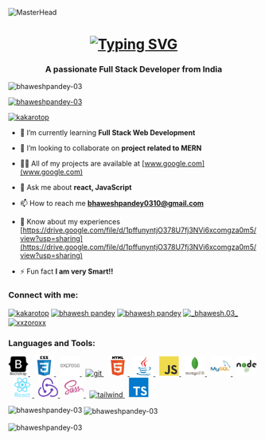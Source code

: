 ![MasterHead](https://repository-images.githubusercontent.com/588181932/e36ec678-7984-4cdd-8e4c-a3932772ff8e)


<h1 align="center"><a href="https://git.io/typing-svg"><img src="https://readme-typing-svg.herokuapp.com?font=Poppins&weight=600&size=40&pause=1000&color=8AE2F7&random=false&width=500&height=95&lines=Hi%2C+I'm+Bhawesh+Pandey;A+Full+Stack+Developer+!" alt="Typing SVG" /></a></h1>
<h3 align="center">A passionate Full Stack Developer from India</h3>

<p align="left"> <img src="https://komarev.com/ghpvc/?username=bhaweshpandey-03&label=Profile%20views&color=0e75b6&style=flat" alt="bhaweshpandey-03" /> </p>

<p align="left"> <a href="https://github.com/ryo-ma/github-profile-trophy"><img src="https://github-profile-trophy.vercel.app/?username=bhaweshpandey-03" alt="bhaweshpandey-03" /></a> </p>

<p align="left"> <a href="https://twitter.com/kakarotop" target="blank"><img src="https://img.shields.io/twitter/follow/kakarotop?logo=twitter&style=for-the-badge" alt="kakarotop" /></a> </p>

- 🌱 I’m currently learning **Full Stack Web Development**

- 👯 I’m looking to collaborate on **project related to MERN**

- 👨‍💻 All of my projects are available at [www.google.com](www.google.com)

- 💬 Ask me about **react, JavaScript**

- 📫 How to reach me **bhaweshpandey0310@gmail.com**

- 📄 Know about my experiences [https://drive.google.com/file/d/1pffunyntjO378U7fj3NVi6xcomgza0m5/view?usp=sharing](https://drive.google.com/file/d/1pffunyntjO378U7fj3NVi6xcomgza0m5/view?usp=sharing)

- ⚡ Fun fact **I am very Smart!!**

<h3 align="left">Connect with me:</h3>
<p align="left">
<a href="https://twitter.com/kakarotop" target="blank"><img align="center" src="https://raw.githubusercontent.com/rahuldkjain/github-profile-readme-generator/master/src/images/icons/Social/twitter.svg" alt="kakarotop" height="30" width="40" /></a>
<a href="https://linkedin.com/in/bhawesh pandey" target="blank"><img align="center" src="https://raw.githubusercontent.com/rahuldkjain/github-profile-readme-generator/master/src/images/icons/Social/linked-in-alt.svg" alt="bhawesh pandey" height="30" width="40" /></a>
<a href="https://codesandbox.com/bhawesh pandey" target="blank"><img align="center" src="https://raw.githubusercontent.com/rahuldkjain/github-profile-readme-generator/master/src/images/icons/Social/codesandbox.svg" alt="bhawesh pandey" height="30" width="40" /></a>
<a href="https://instagram.com/_bhawesh.03_" target="blank"><img align="center" src="https://raw.githubusercontent.com/rahuldkjain/github-profile-readme-generator/master/src/images/icons/Social/instagram.svg" alt="_bhawesh.03_" height="30" width="40" /></a>
<a href="https://www.leetcode.com/xxzoroxx" target="blank"><img align="center" src="https://raw.githubusercontent.com/rahuldkjain/github-profile-readme-generator/master/src/images/icons/Social/leet-code.svg" alt="xxzoroxx" height="30" width="40" /></a>
</p>

<h3 align="left">Languages and Tools:</h3>
<p align="left">
  <a href="https://getbootstrap.com" target="_blank" rel="noreferrer">
    <img src="https://raw.githubusercontent.com/devicons/devicon/master/icons/bootstrap/bootstrap-plain-wordmark.svg" alt="bootstrap" width="40" height="40"/>
  </a>&nbsp;
  <a href="https://www.w3schools.com/css/" target="_blank" rel="noreferrer">
    <img src="https://raw.githubusercontent.com/devicons/devicon/master/icons/css3/css3-original-wordmark.svg" alt="css3" width="40" height="40"/>
  </a>&nbsp;
  <a href="https://expressjs.com" target="_blank" rel="noreferrer">
    <img src="https://raw.githubusercontent.com/devicons/devicon/master/icons/express/express-original-wordmark.svg" alt="express" width="40" height="40"/>
  </a>&nbsp;
  <a href="https://git-scm.com/" target="_blank" rel="noreferrer">
    <img src="https://www.vectorlogo.zone/logos/git-scm/git-scm-icon.svg" alt="git" width="40" height="40"/>
  </a>&nbsp;
  <a href="https://www.w3.org/html/" target="_blank" rel="noreferrer">
    <img src="https://raw.githubusercontent.com/devicons/devicon/master/icons/html5/html5-original-wordmark.svg" alt="html5" width="40" height="40"/>
  </a>&nbsp;
  <a href="https://www.java.com" target="_blank" rel="noreferrer">
    <img src="https://raw.githubusercontent.com/devicons/devicon/master/icons/java/java-original.svg" alt="java" width="40" height="40"/>
  </a>&nbsp;
  <a href="https://developer.mozilla.org/en-US/docs/Web/JavaScript" target="_blank" rel="noreferrer">
    <img src="https://raw.githubusercontent.com/devicons/devicon/master/icons/javascript/javascript-original.svg" alt="javascript" width="40" height="40"/>
  </a>&nbsp;
  <a href="https://www.mongodb.com/" target="_blank" rel="noreferrer">
    <img src="https://raw.githubusercontent.com/devicons/devicon/master/icons/mongodb/mongodb-original-wordmark.svg" alt="mongodb" width="40" height="40"/>
  </a>&nbsp;
  <a href="https://www.mysql.com/" target="_blank" rel="noreferrer">
    <img src="https://raw.githubusercontent.com/devicons/devicon/master/icons/mysql/mysql-original-wordmark.svg" alt="mysql" width="40" height="40"/>
  </a>&nbsp;
  <a href="https://nodejs.org" target="_blank" rel="noreferrer">
    <img src="https://raw.githubusercontent.com/devicons/devicon/master/icons/nodejs/nodejs-original-wordmark.svg" alt="nodejs" width="40" height="40"/>
  </a>&nbsp;
  <a href="https://reactjs.org/" target="_blank" rel="noreferrer">
    <img src="https://raw.githubusercontent.com/devicons/devicon/master/icons/react/react-original-wordmark.svg" alt="react" width="40" height="40"/>
  </a>&nbsp;
  <a href="https://redux.js.org" target="_blank" rel="noreferrer">
    <img src="https://raw.githubusercontent.com/devicons/devicon/master/icons/redux/redux-original.svg" alt="redux" width="40" height="40"/>
  </a>&nbsp;
  <a href="https://sass-lang.com" target="_blank" rel="noreferrer">
    <img src="https://raw.githubusercontent.com/devicons/devicon/master/icons/sass/sass-original.svg" alt="sass" width="40" height="40"/>
  </a>&nbsp;
  <a href="https://tailwindcss.com/" target="_blank" rel="noreferrer">
    <img src="https://www.vectorlogo.zone/logos/tailwindcss/tailwindcss-icon.svg" alt="tailwind" width="40" height="40"/>
  </a>&nbsp;
  <a href="https://www.typescriptlang.org/" target="_blank" rel="noreferrer">
    <img src="https://raw.githubusercontent.com/devicons/devicon/master/icons/typescript/typescript-original.svg" alt="typescript" width="40" height="40"/>
  </a>
</p>

<p><img align="left" src="https://github-readme-stats.vercel.app/api/top-langs?username=bhaweshpandey-03&show_icons=true&locale=en&layout=compact" alt="bhaweshpandey-03" /></p>

<p>&nbsp;<img align="center" src="https://github-readme-stats.vercel.app/api?username=bhaweshpandey-03&show_icons=true&locale=en" alt="bhaweshpandey-03" /></p>

<p><img align="center" src="https://github-readme-streak-stats.herokuapp.com/?user=bhaweshpandey-03&" alt="bhaweshpandey-03" /></p>
